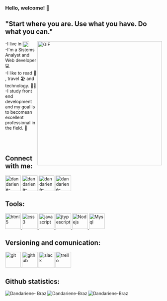 ### Hello, welcome! 👋
## "Start where you are. Use what you have. Do what you can."
<img align="right" alt="GIF" src="https://octocat-generator-assets.githubusercontent.com/my-octocat-1621784891747.png" width="400px" />

-I live in <img align="center" alt="bandeira-Brazil" height="18" width="21" src="https://cdn.icon-icons.com/icons2/1694/PNG/128/brbrazilflag_111698.png" style="max-width:100%;"><br>
-I'm a Sistems Analyst and Web developer 💻 <br>
-I like to read :open_book: , travel :beach_umbrella:  and technology. :woman_technologist:<br>
-I study front end development and my goal is to becomean excellent professional in the field. :1st_place_medal: 

<br>
<br>

## Connect with me:
<div>
  <a href="https://www.linkedin.com/in/dandariene-rp-braz/" target="_blank">
    <img align="center" alt="dandariene-linkedin" height="50" width="50" src="https://cdn.icon-icons.com/icons2/99/PNG/128/linkedin_socialnetwork_17441.png" style="max-width:100%;">
  </a>

  <a href="https://www.instagram.com/drpbraz.dev/" target="_blank">
    <img align="center" alt="dandariene-instagram" height="50" width="50" src="https://cdn.icon-icons.com/icons2/836/PNG/128/Instagram_icon-icons.com_66804.png" style="max-width:100%;">
  </a>

  <a href="https://wa.me/5511986659382" target="_blank">
    <img align="center" alt="dandariene-whatsapp" height="50" width="50" src="https://cdn.icon-icons.com/icons2/41/PNG/128/whichapplication_conversation_email_phone_7097.png" style="max-width:100%;">
  </a>

  <a href="mailto:dandariene@hotmail.com" target="_blank">
    <img align="center" alt="dandariene-email" height="50" width="50" src="https://cdn.icon-icons.com/icons2/272/PNG/512/Email_30017.png" style="max-width:100%;">
  </a>
</div>

<div>
  </p>
  	<h2 align="left"> Tools:</h2>
  <p 
  align="left"> 
  <a href="https://www.w3.org/html/" target="_blank"> 
  	<img src="https://cdn.icon-icons.com/icons2/2415/PNG/512/html_plain_wordmark_logo_icon_146476.png" alt="html5" width="50" height="50"/> 
  </a> 

  <a href="https://www.w3schools.com/css/" target="_blank"> 
  	<img src="https://cdn.icon-icons.com/icons2/2415/PNG/512/css_plain_wordmark_logo_icon_146574.png" alt="css3" width="50" height="50"/> 
  </a>

  <a href="https://developer.mozilla.org/en-US/docs/Web/JavaScript" target="_blank"> 
  	<img src="https://cdn.icon-icons.com/icons2/2108/PNG/512/javascript_icon_130900.png" alt="javascript" width="50" height="50"/> 
  </a>
	
  <a href="https://www.typescriptlang.org/" target="_blank"> 
  	<img src="https://cdn.icon-icons.com/icons2/2107/PNG/128/file_type_typescript_official_icon_130107.png" alt="jtypescript" width="50" height="50"/> 
  </a>
	
  <a href="https://nodejs.org/en/download/" target="_blank"> 
  	<img src="https://cdn.icon-icons.com/icons2/2415/PNG/512/nodejs_plain_logo_icon_146409.png" alt="Nodejs" width="50" height="50"/> 
  </a>
	
  <a href="https://www.mysql.com/" target="_blank"> 
  	<img src="https://cdn.icon-icons.com/icons2/1381/PNG/512/mysqlworkbench_93532.png" alt="Mysql" width="50" height="50"/> 
  </a>
</div>

<div>
  </p>
  	<h2 align="left"> Versioning and comunication:</h2>
  <p 
  align="left"> 
  <a href="https://git-scm.com/" target="_blank"> 
  	<img src="https://cdn.icon-icons.com/icons2/2107/PNG/512/file_type_git_icon_130581.png" alt="git" width="50" height="50"/> 
  </a> 

  <a href="https://github.com/" target="_blank"> 
  	<img src="https://cdn.icon-icons.com/icons2/673/PNG/128/github_icon-icons.com_60477.png" alt="github" width="50" height="50"/> 	
	</a>

  <a href="https://slack.com/intl/pt-br/" target="_blank"> 
  	<img src="https://cdn.icon-icons.com/icons2/1488/PNG/128/5362-slack_102561.png" alt="slack" width="50" height="50"/> 
  </a>
	
<a href="https://trello.com/" target="_blank"> 
  	<img src="https://cdn.icon-icons.com/icons2/2429/PNG/128/trello_logo_icon_147221.png" alt="trello" width="50" height="50"/> 
  </a>
</div>
<div>
	<h2 align="left"> Github statistics:</h2>
	<p>
	  <img align="left" src="https://github-readme-stats.vercel.app/api/top-langs/?username=Dandariene&layout=compact&theme=graywhite&title_color=268bd2" alt="Dandariene-		   Braz" />
	</p> 

<p>
  <img align="left" src="https://github-readme-stats.vercel.app/api?username=Dandariene&count_private=true&show_icons=true&theme=graywhite&icon_color=268bd2&title_color=268bd2" alt="Dandariene-Braz" />
</p>
</div>
<p align="left"> <img src="https://komarev.com/ghpvc/?username=Dandariene" alt="Dandariene-Braz" /> </p>


<!--
**Dandariene/Dandariene** is a ✨ _special_ ✨ repository because its `README.md` (this file) appears on your GitHub profile.

Here are some ideas to get you started:

- 🔭 I’m currently working on ...
- 🌱 I’m currently learning ...
- 👯 I’m looking to collaborate on ...
- 🤔 I’m looking for help with ...
- 💬 Ask me about ...
- 📫 How to reach me: ...
- 😄 Pronouns: ...
- ⚡ Fun fact: ...
-->
